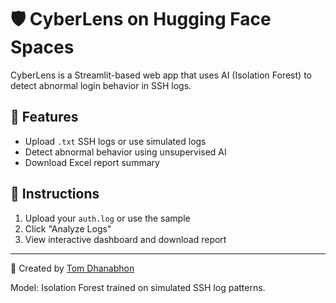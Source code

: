 # 🛡️ CyberLens on Hugging Face Spaces

CyberLens is a Streamlit-based web app that uses AI (Isolation Forest) to detect abnormal login behavior in SSH logs.

## 🚀 Features

- Upload `.txt` SSH logs or use simulated logs
- Detect abnormal behavior using unsupervised AI
- Download Excel report summary

## 🔧 Instructions

1. Upload your `auth.log` or use the sample
2. Click "Analyze Logs"
3. View interactive dashboard and download report

---

🔗 Created by [Tom Dhanabhon](https://huggingface.co/)

Model: Isolation Forest trained on simulated SSH log patterns.
